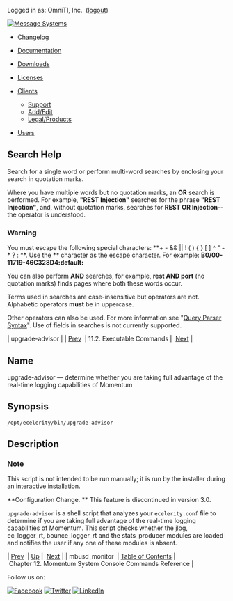 Logged in as: OmniTI, Inc.  ([logout](https://support.messagesystems.com/logout.php))

[![Message Systems](https://support.messagesystems.com/images/ms-white205.png)](https://support.messagesystems.com/start.php) 

*   [Changelog](https://support.messagesystems.com/start.php?show=changelog)
*   [Documentation](https://support.messagesystems.com/docs/)
*   [Downloads](https://support.messagesystems.com/start.php)

*   [Licenses](https://support.messagesystems.com/license_summary.php)
*   <a href="">Clients</a>
    *   [Support](https://support.messagesystems.com/cs.php)
    *   [Add/Edit](https://support.messagesystems.com/edit_client.php)
    *   [Legal/Products](https://support.messagesystems.com/edit_products.php)
*   [Users](https://support.messagesystems.com/edit_customer.php)

## Search Help

Search for a single word or perform multi-word searches by enclosing your search in quotation marks.

Where you have multiple words but no quotation marks, an **OR** search is performed. For example, **"REST Injection"** searches for the phrase **"REST Injection"**, and, without quotation marks, searches for **REST OR Injection**--the operator is understood.

### Warning

You must escape the following special characters: **+ - && || ! ( ) { } [ ] ^ " ~ * ? : \**. Use the **\** character as the escape character. For example: **B0/00-11719-46C328D4\:default\:**

You can also perform **AND** searches, for example, **rest AND port** (no quotation marks) finds pages where both these words occur.

Terms used in searches are case-insensitive but operators are not. Alphabetic operators **must** be in uppercase.

Other operators can also be used. For more information see "[Query Parser Syntax](https://lucene.apache.org/core/old_versioned_docs/versions/3_0_0/queryparsersyntax.html)". Use of fields in searches is not currently supported.

| upgrade-advisor |
| [Prev](executable.mbusd_monitor.php)  | 11.2. Executable Commands |  [Next](console_commands.php) |

<a name="executable.upgrade-advisor"></a>
## Name

upgrade-advisor — determine whether you are taking full advantage of the real-time logging capabilities of Momentum

## Synopsis

`/opt/ecelerity/bin/upgrade-advisor`

<a name="idp8644832"></a>
## Description

### Note

This script is not intended to be run manually; it is run by the installer during an interactive installation.

**Configuration Change. ** This feature is discontinued in version 3.0.

`upgrade-advisor` is a shell script that analyzes your `ecelerity.conf` file to determine if you are taking full advantage of the real-time logging capabilities of Momentum. This script checks whether the jlog, ec_logger_rt, bounce_logger_rt and the stats_producer modules are loaded and notifies the user if any one of these modules is absent.

| [Prev](executable.mbusd_monitor.php)  | [Up](exe.commands.details.php) |  [Next](console_commands.php) |
| mbusd_monitor  | [Table of Contents](index.php) |  Chapter 12. Momentum System Console Commands Reference |

Follow us on:

[![Facebook](https://support.messagesystems.com/images/icon-facebook.png)](http://www.facebook.com/messagesystems) [![Twitter](https://support.messagesystems.com/images/icon-twitter.png)](http://twitter.com/#!/MessageSystems) [![LinkedIn](https://support.messagesystems.com/images/icon-linkedin.png)](http://www.linkedin.com/company/message-systems)